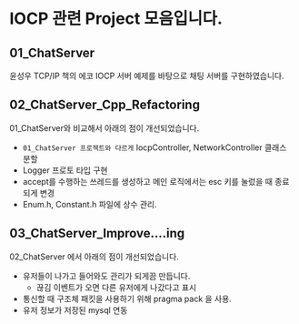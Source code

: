 # IOCP 관련 Project 모음입니다.

## 01_ChatServer
윤성우 TCP/IP 책의 에코 IOCP 서버 예제를 바탕으로 채팅 서버를 구현하였습니다.

## 02_ChatServer_Cpp_Refactoring

01_ChatServer와 비교해서 아래의 점이 개선되었습니다.
- `01_ChatServer 프로젝트와 다르게` IocpController, NetworkController 클래스 분할
- Logger 프로토 타입 구현
- accept를 수행하는 쓰레드를 생성하고 메인 로직에서는 esc 키를 눌렀을 때 종료되게 변경
- Enum.h, Constant.h 파일에 상수 관리.

## 03_ChatServer_Improve....ing

02_ChatServer 에서 아래의 점이 개선되었습니다.
- 유저들이 나가고 들어와도 관리가 되게끔 만듭니다.
	-  끊김 이벤트가 오면 다른 유저에게 나갔다고 표시
- 통신할 때 구조체 패킷을 사용하기 위해 pragma pack 을 사용.
- 유저 정보가 저장된 mysql 연동
